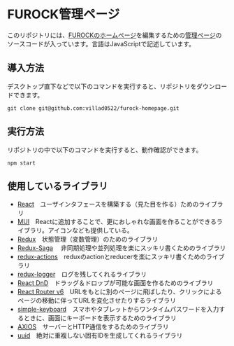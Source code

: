 # FUROCK管理ページ
このリポジトリには、[FUROCKのホームページ](https://fu-rock.com/)を編集するための[管理ページ](https://rentalserver-staffpage.s3.ap-northeast-1.amazonaws.com/index.html)のソースコードが入っています。言語はJavaScriptで記述しています。

## 導入方法
デスクトップ直下などで以下のコマンドを実行すると、リポジトリをダウンロードできます。

    git clone git@github.com:villad0522/furock-homepage.git

## 実行方法
リポジトリの中で以下のコマンドを実行すると、動作確認ができます。

    npm start

## 使用しているライブラリ
 - [React](https://ja.reactjs.org/)　ユーザインタフェースを構築する（見た目を作る）ためのライブラリ
 - [MUI](https://mui.com/)　Reactに追加することで、更におしゃれな画面を作ることができるライブラリ。アイコンなども提供している。
 - [Redux](immutability-helper)　状態管理（変数管理）のためのライブラリ
 - [Redux-Saga](https://redux-saga.js.org/)　 非同期処理や並列処理を楽にスッキリ書くためのライブラリ
 - [redux-actions](https://redux-actions.js.org/)　reduxのactionとreducerを楽にスッキリ書くためのライブラリ
 - [redux-logger](https://npm.io/package/redux-logger)　ログを残してくれるライブラリ
 - [React DnD](https://react-dnd.github.io/react-dnd/about)　ドラッグ＆ドロップが可能な画面を作るためのライブラリ
 - [React Router v6](https://reactrouter.com/en/main)　URLをもとに別のページに飛ばしたり、クリックによるページの移動に伴ってURLを変化させたりするライブラリ
 - [simple-keyboard](https://virtual-keyboard.js.org/)　スマホやタブレットからワンタイムパスワードを入力するときに、画面にキーボードを表示するためのライブラリ
 - [AXIOS](https://axios-http.com/)　サーバーとHTTP通信をするためのライブラリ
 - [uuid](https://npm.io/package/uuid)　絶対に重複しない固有IDを生成してくれるライブラリ

